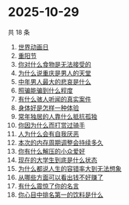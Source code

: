 # 2025-10-29

共 18 条

<!-- BEGIN -->
<!-- 最后更新时间 Wed Oct 29 2025 18:19:11 GMT+0800 (China Standard Time) -->

1. [世界动画日](https://www.zhihu.com/search?q=世界动画日)
1. [重阳节](https://www.zhihu.com/search?q=重阳节)
1. [你对什么食物是无法接受的](https://www.zhihu.com/search?q=你对什么食物是无法接受的)
1. [为什么说重庆是男人的天堂](https://www.zhihu.com/search?q=为什么说重庆是男人的天堂)
1. [中年男人最大的悲哀是什么](https://www.zhihu.com/search?q=中年男人最大的悲哀是什么)
1. [照骗能骗到什么程度](https://www.zhihu.com/search?q=照骗能骗到什么程度)
1. [有什么骇人听闻的真实案件](https://www.zhihu.com/search?q=有什么骇人听闻的真实案件)
1. [身体好是怎样一种体验](https://www.zhihu.com/search?q=身体好是怎样一种体验)
1. [常年独居的人靠什么抵抗孤独](https://www.zhihu.com/search?q=常年独居的人靠什么抵抗孤独)
1. [你因为什么而打赏过骑手](https://www.zhihu.com/search?q=你因为什么而打赏过骑手)
1. [人为什么会有自我厌恶](https://www.zhihu.com/search?q=人为什么会有自我厌恶)
1. [本次的内存周期调整会持续多久](https://www.zhihu.com/search?q=本次的内存周期调整会持续多久)
1. [你有什么解压的小众爱好](https://www.zhihu.com/search?q=你有什么解压的小众爱好)
1. [现在的大学生到底是什么状态](https://www.zhihu.com/search?q=现在的大学生到底是什么状态)
1. [为什么都说人生的容错率大到无法想象](https://www.zhihu.com/search?q=为什么都说人生的容错率大到无法想象)
1. [从哪些方面可以看出钱不好赚了](https://www.zhihu.com/search?q=从哪些方面可以看出钱不好赚了)
1. [有什么震惊了你的名言](https://www.zhihu.com/search?q=有什么震惊了你的名言)
1. [你心目中排名第一的饮料是什么](https://www.zhihu.com/search?q=你心目中排名第一的饮料是什么)

<!-- END -->
